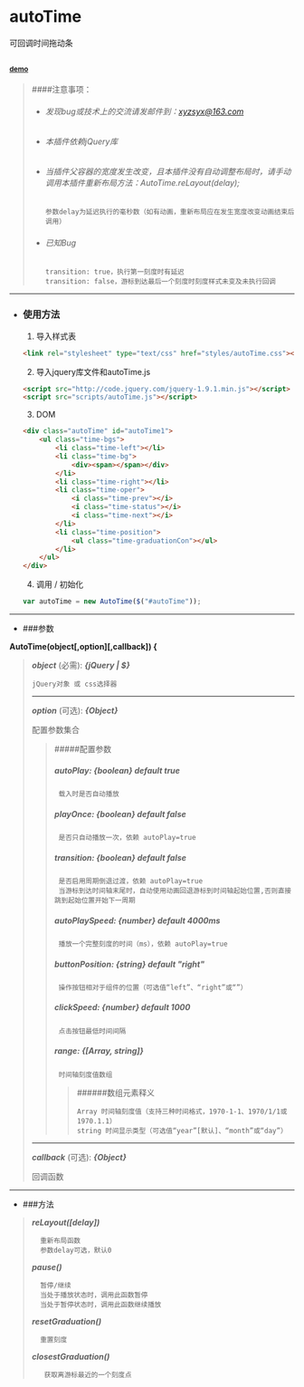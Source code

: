 autoTime
=
 可回调时间拖动条
 
 <a style='font-size: 12px' target='_blank' href='http://www.xieyangogo.cn/autoTime'>demo</a>
-

> ####注意事项：
>
>* ###### 发现bug或技术上的交流请发邮件到：xyzsyx@163.com
>
>* ###### 本插件依赖jQuery库
>
>* ###### 当插件父容器的宽度发生改变，且本插件没有自动调整布局时，请手动调用本插件重新布局方法：AutoTime.reLayout(delay);
>
>       参数delay为延迟执行的毫秒数（如有动画，重新布局应在发生宽度改变动画结束后调用）
>       
>* ###### 已知Bug
>
>       transition: true，执行第一刻度时有延迟
>       transition: false，游标到达最后一个刻度时刻度样式未变及未执行回调

-----
- ### 使用方法

    1. 导入样式表
    ```html
    <link rel="stylesheet" type="text/css" href="styles/autoTime.css"></link>
    ```

    2. 导入jquery库文件和autoTime.js
    ```html
    <script src="http://code.jquery.com/jquery-1.9.1.min.js"></script>
    <script src="scripts/autoTime.js"></script>
    ```
     
    3. DOM
    ```html
    <div class="autoTime" id="autoTime1">
        <ul class="time-bgs">
            <li class="time-left"></li>
            <li class="time-bg">
                <div><span></span></div>
            </li>
            <li class="time-right"></li>
            <li class="time-oper">
                <i class="time-prev"></i>
                <i class="time-status"></i>
                <i class="time-next"></i>
            </li>
            <li class="time-position">
                <ul class="time-graduationCon"></ul>
            </li>
        </ul>
    </div>
    ```
    
    4. 调用 / 初始化
	```javascript
    var autoTime = new AutoTime($("#autoTime"));
	```
	
---
* ###参数

**AutoTime(object[,option][,callback]) {**



>**_object_** (必需): **_{jQuery | $}_**
>
>     jQuery对象 或 css选择器
>    
>---
>
>**_option_** (可选): **_{Object}_**
>
>    配置参数集合
>
>>#####配置参数
>>##### **_autoPlay_**: *{boolean}* default true
>>
>>      载入时是否自动播放
>>
>>##### **_playOnce_**: *{boolean}* default false
>>      是否只自动播放一次，依赖 autoPlay=true
>>
>>##### **_transition_**: *{boolean}* default false
>>      是否启用周期倒退过渡，依赖 autoPlay=true
>>      当游标到达时间轴末尾时，自动使用动画回退游标到时间轴起始位置,否则直接跳到起始位置开始下一周期
>>
>>##### **_autoPlaySpeed_**: *{number}* default 4000ms
>>      播放一个完整刻度的时间（ms），依赖 autoPlay=true
>>
>>##### **_buttonPosition_**: *{string}* default "right"
>>      操作按钮相对于组件的位置（可选值“left”、“right”或“”）
>>
>>##### **_clickSpeed_**: *{number}* default 1000
>>      点击按钮最低时间间隔
>>
>>##### **_range_**: *{[Array, string]}*
>>      时间轴刻度值数组
>>>
>>>######数组元素释义
>>>    
>>>     Array 时间轴刻度值（支持三种时间格式，1970-1-1、1970/1/1或1970.1.1）
>>>     string 时间显示类型（可选值“year”[默认]、“month”或“day”）
>
>
>---
>
>**_callback_** (可选): **_{Object}_**
>
>    回调函数

---
* ###方法

>**_reLayout([delay])_**
>
>       重新布局函数
>       参数delay可选，默认0
>
>**_pause()_**
>
>       暂停/继续
>       当处于播放状态时，调用此函数暂停
>       当处于暂停状态时，调用此函数继续播放
>
>**_resetGraduation()_**
>
>       重置刻度
>
>**_closestGraduation()_**
>
>        获取离游标最近的一个刻度点
